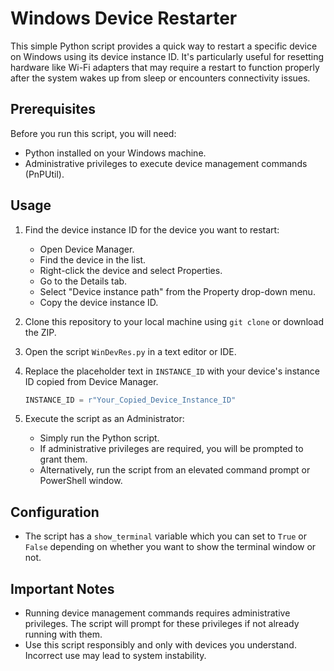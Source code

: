 # Windows Device Restarter

This simple Python script provides a quick way to restart a specific device on Windows using its device instance ID. It's particularly useful for resetting hardware like Wi-Fi adapters that may require a restart to function properly after the system wakes up from sleep or encounters connectivity issues.

## Prerequisites

Before you run this script, you will need:

- Python installed on your Windows machine.
- Administrative privileges to execute device management commands (PnPUtil).

## Usage

1. Find the device instance ID for the device you want to restart:
    - Open Device Manager.
    - Find the device in the list.
    - Right-click the device and select Properties.
    - Go to the Details tab.
    - Select "Device instance path" from the Property drop-down menu.
    - Copy the device instance ID.

2. Clone this repository to your local machine using `git clone` or download the ZIP.

3. Open the script `WinDevRes.py` in a text editor or IDE.

4. Replace the placeholder text in `INSTANCE_ID` with your device's instance ID copied from Device Manager.

    ```python
    INSTANCE_ID = r"Your_Copied_Device_Instance_ID"
    ```

5. Execute the script as an Administrator:
    - Simply run the Python script.
    - If administrative privileges are required, you will be prompted to grant them.
    - Alternatively, run the script from an elevated command prompt or PowerShell window.

## Configuration

- The script has a `show_terminal` variable which you can set to `True` or `False` depending on whether you want to show the terminal window or not.

## Important Notes

- Running device management commands requires administrative privileges. The script will prompt for these privileges if not already running with them.
- Use this script responsibly and only with devices you understand. Incorrect use may lead to system instability.
